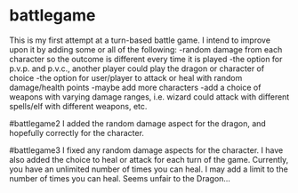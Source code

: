 # battlegame
This is my first attempt at a turn-based battle game.
I intend to improve upon it by adding some or all of the following:
  -random damage from each character so the outcome is different every time it is played
  -the option for p.v.p. and p.v.c., another player could play the dragon or character of choice
  -the option for user/player to attack or heal with random damage/health points
  -maybe add more characters
  -add a choice of weapons with varying damage ranges, i.e. wizard could attack with different spells/elf with different weapons, etc.

#battlegame2
  I added the random damage aspect for the dragon, and hopefully correctly for the character.
  
 #battlegame3
  I fixed any random damage aspects for the character.
  I have also added the choice to heal or attack for each turn of the game. Currently, you have an unlimited number of times you can heal. I may add 
  a limit to the number of times you can heal. Seems unfair to the Dragon...
